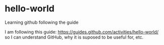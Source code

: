 # hello-world
Learning github following the guide

I am following this guide: https://guides.github.com/activities/hello-world/ so I can understand GitHub, why it is suposed to be useful for, etc.
